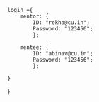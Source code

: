 
    login ={
        mentor: {
            ID: "rekha@cu.in";
            Password: "123456";
            };
            
        mentee: {
            ID: "abinav@cu.in";
            Password: "123456";
            };

    }
}
